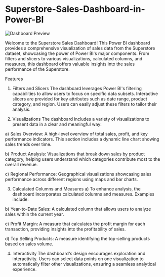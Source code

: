 # Superstore-Sales-Dashboard-in-Power-BI

![Dashboard Preview](images/dashboard_preview.png)

Welcome to the Superstore Sales Dashboard! This Power BI dashboard provides a comprehensive visualization of sales data from the Superstore dataset, showcasing the power of Power BI's major components. From filters and slicers to various visualizations, calculated columns, and measures, this dashboard offers valuable insights into the sales performance of the Superstore.

Features
1. Filters and Slicers
The dashboard leverages Power BI's filtering capabilities to allow users to focus on specific data subsets. Interactive slicers are provided for key attributes such as date range, product category, and region. Users can easily adjust these filters to tailor their analysis.

2. Visualizations
The dashboard includes a variety of visualizations to present data in a clear and meaningful way:

a) Sales Overview: A high-level overview of total sales, profit, and key performance indicators. This section includes a dynamic line chart showing sales trends over time.

b) Product Analysis: Visualizations that break down sales by product category, helping users understand which categories contribute most to the overall revenue.

c) Regional Performance: Geographical visualizations showcasing sales performance across different regions using maps and bar charts.

3. Calculated Columns and Measures
a) To enhance analysis, the dashboard incorporates calculated columns and measures. Examples include:

b) Year-to-Date Sales: A calculated column that allows users to analyze sales within the current year.

c) Profit Margin: A measure that calculates the profit margin for each transaction, providing insights into the profitability of sales.

d) Top Selling Products: A measure identifying the top-selling products based on sales volume.

4. Interactivity
The dashboard's design encourages exploration and interactivity. Users can select data points on one visualization to automatically filter other visualizations, ensuring a seamless analytical experience.

